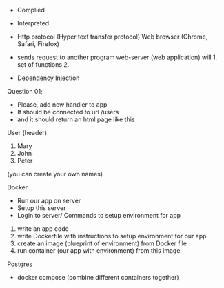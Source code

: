 - Complied
- Interpreted


- Http protocol (Hyper text transfer protocol)
Web browser (Chrome, Safari, Firefox)
- sends request to another program
web-server (web application) will 1. set of functions 2.

- Dependency Injection


Question 01; 
- Please, add new handler to app
- It should be connected to url /users
- and it should return an html page like this

User (header)
1. Mary
2. John
3. Peter

(you can create your own names)

Docker
- Run our app on server
- Setup this server
- Login to server/ Commands to setup environment for app
1. write an app code
2. write Dockerfile with instructions to setup environment for our app
3. create an image (blueprint of environment) from Docker file
4. run container (our app with environment) from this image

Postgres

- docker compose (combine different containers together)